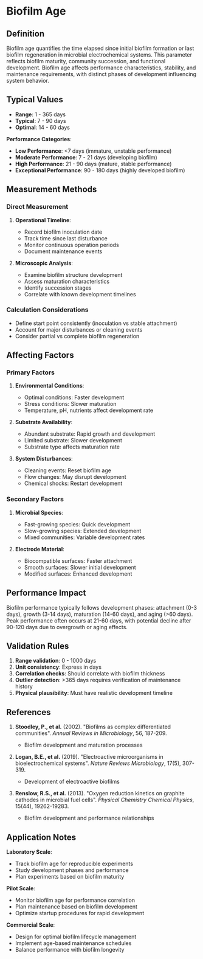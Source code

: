 <!--
Parameter ID: biofilm_age
Category: biological
Generated: 2025-01-16T11:33:00.000Z
-->

# Biofilm Age

## Definition

Biofilm age quantifies the time elapsed since initial biofilm formation or last
biofilm regeneration in microbial electrochemical systems. This parameter
reflects biofilm maturity, community succession, and functional development.
Biofilm age affects performance characteristics, stability, and maintenance
requirements, with distinct phases of development influencing system behavior.

## Typical Values

- **Range**: 1 - 365 days
- **Typical**: 7 - 90 days
- **Optimal**: 14 - 60 days

**Performance Categories**:

- **Low Performance**: <7 days (immature, unstable performance)
- **Moderate Performance**: 7 - 21 days (developing biofilm)
- **High Performance**: 21 - 90 days (mature, stable performance)
- **Exceptional Performance**: 90 - 180 days (highly developed biofilm)

## Measurement Methods

### Direct Measurement

1. **Operational Timeline**:
   - Record biofilm inoculation date
   - Track time since last disturbance
   - Monitor continuous operation periods
   - Document maintenance events

2. **Microscopic Analysis**:
   - Examine biofilm structure development
   - Assess maturation characteristics
   - Identify succession stages
   - Correlate with known development timelines

### Calculation Considerations

- Define start point consistently (inoculation vs stable attachment)
- Account for major disturbances or cleaning events
- Consider partial vs complete biofilm regeneration

## Affecting Factors

### Primary Factors

1. **Environmental Conditions**:
   - Optimal conditions: Faster development
   - Stress conditions: Slower maturation
   - Temperature, pH, nutrients affect development rate

2. **Substrate Availability**:
   - Abundant substrate: Rapid growth and development
   - Limited substrate: Slower development
   - Substrate type affects maturation rate

3. **System Disturbances**:
   - Cleaning events: Reset biofilm age
   - Flow changes: May disrupt development
   - Chemical shocks: Restart development

### Secondary Factors

1. **Microbial Species**:
   - Fast-growing species: Quick development
   - Slow-growing species: Extended development
   - Mixed communities: Variable development rates

2. **Electrode Material**:
   - Biocompatible surfaces: Faster attachment
   - Smooth surfaces: Slower initial development
   - Modified surfaces: Enhanced development

## Performance Impact

Biofilm performance typically follows development phases: attachment (0-3 days),
growth (3-14 days), maturation (14-60 days), and aging (>60 days). Peak
performance often occurs at 21-60 days, with potential decline after 90-120 days
due to overgrowth or aging effects.

## Validation Rules

1. **Range validation**: 0 - 1000 days
2. **Unit consistency**: Express in days
3. **Correlation checks**: Should correlate with biofilm thickness
4. **Outlier detection**: >365 days requires verification of maintenance history
5. **Physical plausibility**: Must have realistic development timeline

## References

1. **Stoodley, P., et al.** (2002). "Biofilms as complex differentiated
   communities". _Annual Reviews in Microbiology_, 56, 187-209.
   - Biofilm development and maturation processes

2. **Logan, B.E., et al.** (2019). "Electroactive microorganisms in
   bioelectrochemical systems". _Nature Reviews Microbiology_, 17(5), 307-319.
   - Development of electroactive biofilms

3. **Renslow, R.S., et al.** (2013). "Oxygen reduction kinetics on graphite
   cathodes in microbial fuel cells". _Physical Chemistry Chemical Physics_,
   15(44), 19262-19283.
   - Biofilm development and performance relationships

## Application Notes

**Laboratory Scale**:

- Track biofilm age for reproducible experiments
- Study development phases and performance
- Plan experiments based on biofilm maturity

**Pilot Scale**:

- Monitor biofilm age for performance correlation
- Plan maintenance based on biofilm development
- Optimize startup procedures for rapid development

**Commercial Scale**:

- Design for optimal biofilm lifecycle management
- Implement age-based maintenance schedules
- Balance performance with biofilm longevity
